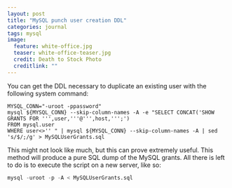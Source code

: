 ```yaml
---
layout: post
title: "MySQL punch user creation DDL"
categories: journal
tags: mysql
image:
  feature: white-office.jpg
  teaser: white-office-teaser.jpg
  credit: Death to Stock Photo
  creditlink: ""
---
```


You can get the DDL necessary to duplicate an existing user with the following system command:

```
MYSQL_CONN="-uroot -ppassword"
mysql ${MYSQL_CONN} --skip-column-names -A -e "SELECT CONCAT('SHOW GRANTS FOR ''',user,'''@''',host,''';')
FROM mysql.user
WHERE user<>'' " | mysql ${MYSQL_CONN} --skip-column-names -A | sed 's/$/;/g' > MySQLUserGrants.sql
```

This might not look like much, but this can prove extremely useful. This method will produce a pure SQL dump of the MySQL grants. All there is left to do is to execute the script on a new server, like so:

```sql
mysql -uroot -p -A < MySQLUserGrants.sql
```
